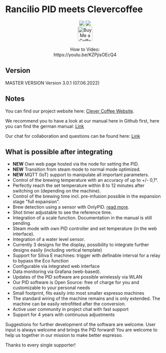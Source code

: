 # Rancilio PID meets Clevercoffee

<div align="center">
<img src="https://img.shields.io/github/workflow/status/rancilio-pid/ranciliopid/Build/Alpha-3.0.0">
<img src="https://img.shields.io/github/last-commit/rancilio-pid/ranciliopid/Alpha-3.0.0"><br>
<a href='https://ko-fi.com/clevercoffee' target='_blank'><img height='35' style='border:0px;height:46px;' src='https://az743702.vo.msecnd.net/cdn/kofi3.png?v=0' border='0' alt='Buy Me a Coffee at ko-fi.com' /></a>
<br>
  <br>
  How to Video:<br>
  https://youtu.be/KZPjisOEcQ4

</div>

## Version
MASTER VERSION
Version 3.0.1 (07.06.2022)

## Notes
You can find our project website here: [Clever Coffee Website](https://clevercoffee.de).

We recommend you to have a look at our manual here in Github first,
here you can find the german manual: [Link](https://rancilio-pid.github.io/ranciliopid-handbook/)

Our chat for collaboration and questions can be found here: [Link](https://chat.rancilio-pid.de)

## What is possible after integrating
 * **NEW** Own web page hosted via the node for setting the PID.
 * **NEW** Transition from steam mode to normal mode optimized.
 * **NEW** MQTT (IoT) support to manipulate all important parameters.
 * Control of the brewing temperature with an accuracy of up to +/- 0,1°.
 * Perfectly reach the set temperature within 8 to 12 minutes after switching on (depending on the machine). 
 * Control of the brewing time incl. pre-infusion possible in the expansion stage "full expansion".
 * Brew detection using a sensor with OnlyPID. [read more](https://rancilio-pid.github.io/ranciliopid-handbook/de/customization/brueherkennung.html#konfiguration-der-erkennung).
 * Shot timer adjustable to see the reference time.
 * Integration of a scale function. Documentation in the manual is still pending. 
 * Steam mode with own PID controller and set temperature (in the web interface). 
 * Integration of a water level sensor.
 * Currently 3 designs for the display, possibility to integrate further designs easily (including vertical template)
 * Support for Siliva E machines: trigger with definable interval for a relay to bypass the Eco function
 * Configurable via integrated web interface
 * Data monitoring via Grafana (web-based). 
 * Updates of the PID software are possible wirelessly via WLAN
 * Our PID software is Open Source: free of charge for you and customizable to your personal needs
 * Small footprint, fits easily into most smaller espresso machines
 * The standard wiring of the machine remains and is only extended. The machine can be easily retrofitted after the conversion.
 * Active user community in project chat with fast support
 * Support for 4 years with continuous adjustments

Suggestions for further development of the software are welcome. User input is always welcome and brings the PID forward!
You are welcome to help us together in our mission to make better espresso. 

Thanks to every single supporter!